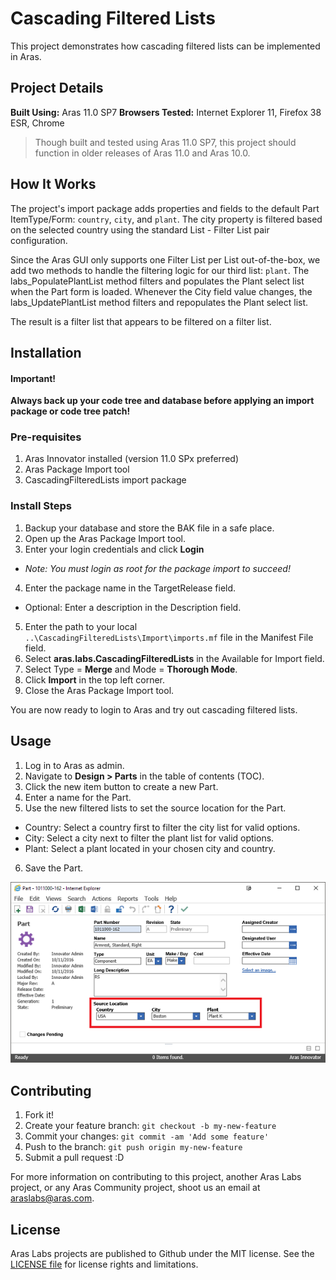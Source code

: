 # Cascading Filtered Lists

This project demonstrates how cascading filtered lists can be implemented in Aras.

## Project Details

**Built Using:** Aras 11.0 SP7
**Browsers Tested:** Internet Explorer 11, Firefox 38 ESR, Chrome

> Though built and tested using Aras 11.0 SP7, this project should function in older releases of Aras 11.0 and Aras 10.0.

## How It Works

The project's import package adds properties and fields to the default Part ItemType/Form: `country`, `city`, and `plant`. The city property is filtered based on the selected country using the standard List - Filter List pair configuration.

Since the Aras GUI only supports one Filter List per List out-of-the-box, we add two methods to handle the filtering logic for our third list: `plant`. The labs_PopulatePlantList method filters and populates the Plant select list when the Part form is loaded. Whenever the City field value changes, the labs_UpdatePlantList method filters and repopulates the Plant select list.

The result is a filter list that appears to be filtered on a filter list.

## Installation

#### Important!
**Always back up your code tree and database before applying an import package or code tree patch!**

### Pre-requisites

1. Aras Innovator installed (version 11.0 SPx preferred)
2. Aras Package Import tool
3. CascadingFilteredLists import package

### Install Steps

1. Backup your database and store the BAK file in a safe place.
2. Open up the Aras Package Import tool.
3. Enter your login credentials and click **Login**
  * _Note: You must login as root for the package import to succeed!_
4. Enter the package name in the TargetRelease field.
  * Optional: Enter a description in the Description field.
5. Enter the path to your local `..\CascadingFilteredLists\Import\imports.mf` file in the Manifest File field.
6. Select **aras.labs.CascadingFilteredLists** in the Available for Import field.
7. Select Type = **Merge** and Mode = **Thorough Mode**.
8. Click **Import** in the top left corner.
9. Close the Aras Package Import tool.

You are now ready to login to Aras and try out cascading filtered lists.

## Usage

1. Log in to Aras as admin.
2. Navigate to **Design > Parts** in the table of contents (TOC).
3. Click the new item button to create a new Part.
4. Enter a name for the Part.
5. Use the new filtered lists to set the source location for the Part.
  * Country: Select a country first to filter the city list for valid options.
  * City: Select a city next to filter the plant list for valid options.
  * Plant: Select a plant located in your chosen city and country.
6. Save the Part.

![Cascading Filtered List Example](./Screenshots/screenshot1.PNG)

## Contributing

1. Fork it!
2. Create your feature branch: `git checkout -b my-new-feature`
3. Commit your changes: `git commit -am 'Add some feature'`
4. Push to the branch: `git push origin my-new-feature`
5. Submit a pull request :D

For more information on contributing to this project, another Aras Labs project, or any Aras Community project, shoot us an email at araslabs@aras.com.

## License

Aras Labs projects are published to Github under the MIT license. See the [LICENSE file](./LICENSE.md) for license rights and limitations.
